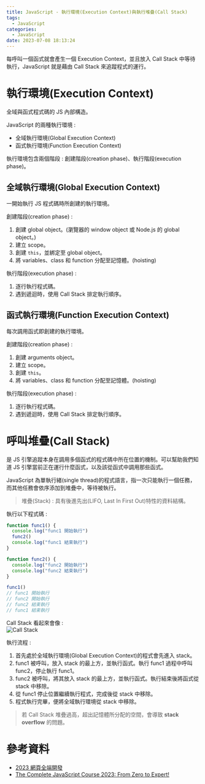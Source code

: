 ```yaml
---
title: JavaScript - 執行環境(Execution Context)與執行堆疊(Call Stack)
tags:
  - JavaScript
categories:
  - JavaScript
date: 2023-07-08 18:13:24
---
```


每呼叫一個函式就會產生一個 Execution Context，並且放入 Call Stack 中等待執行，JavaScript 就是藉由 Call
Stack 來追蹤程式的運行。

<!-- more -->

# 執行環境(Execution Context)

全域與函式程式碼的 JS 內部構造。

JavaScript 的兩種執行環境 :

- 全域執行環境(Global Execution Context)
- 函式執行環境(Function Execution Context)

執行環境包含兩個階段 : 創建階段(creation phase)、執行階段(execution phase)。

## 全域執行環境(Global Execution Context)

一開始執行 JS 程式碼時所創建的執行環境。

創建階段(creation phase) :

1. 創建 global object。(瀏覽器的 window object 或 Node.js 的 global object。)
2. 建立 scope。
3. 創建 `this`，並綁定至 global object。
4. 將 variables、class 和 function 分配至記憶體。(hoisting)

執行階段(execution phase) :

1. 逐行執行程式碼。
2. 遇到遞迴時，使用 Call Stack 排定執行順序。

## 函式執行環境(Function Execution Context)

每次調用函式即創建的執行環境。

創建階段(creation phase) :

1. 創建 arguments object。
2. 建立 scope。
3. 創建 `this`。
4. 將 variables、class 和 function 分配至記憶體。(hoisting)

執行階段(execution phase) :

1. 逐行執行程式碼。
2. 遇到遞迴時，使用 Call Stack 排定執行順序。

# 呼叫堆疊(Call Stack)

是 JS 引擎追蹤本身在調用多個函式的程式碼中所在位置的機制。可以幫助我們知道 JS 引擎當前正在運行什麼函式，以及該從函式中調用那些函式。

JavaScript 為單執行緒(single thread)的程式語言，指一次只能執行一個任務，而其他任務會依序添加到堆疊中，等待被執行。

> 堆疊(Stack) : 具有後進先出(LIFO, Last In First Out)特性的資料結構。

執行以下程式碼 :

```js
function func1() {
  console.log("func1 開始執行")
  func2()
  console.log("func1 結束執行")
}

function func2() {
  console.log("func2 開始執行")
  console.log("func2 結束執行")
}

func1()
// func1 開始執行
// func2 開始執行
// func2 結束執行
// func1 結束執行
```

Call Stack 看起來會像 :  
![Call Stack](call_stack.webp)

執行流程 :

1. 首先處於全域執行環境(Global Execution Context)的程式會先進入 stack。
2. func1 被呼叫，放入 stack 的最上方，並執行函式。執行 func1 過程中呼叫 func2，停止執行 func1。
3. func2 被呼叫，將其放入 stack 的最上方，並執行函式。執行結束後將函式從 stack 中移除。
4. 從 func1 停止位置繼續執行程式，完成後從 stack 中移除。
5. 程式執行完畢，便將全域執行環境從 stack 中移除。

> 若 Call Stack 堆疊過高，超出記憶體所分配的空間，會導致 **stack overflow** 的問題。

# 參考資料

- [2023 網頁全端開發](https://www.udemy.com/course/wilson-full-stack-web-development/)
- [The Complete JavaScript Course 2023: From Zero to Expert!](https://www.udemy.com/course/the-complete-javascript-course/)
